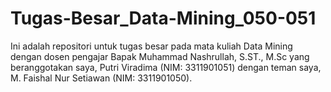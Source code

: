 # Tugas-Besar_Data-Mining_050-051
Ini adalah repositori untuk tugas besar pada mata kuliah Data Mining dengan dosen pengajar Bapak Muhammad Nashrullah, S.ST., M.Sc yang beranggotakan saya, Putri Viradima (NIM: 3311901051) dengan teman saya, M. Faishal Nur Setiawan (NIM: 3311901050).
